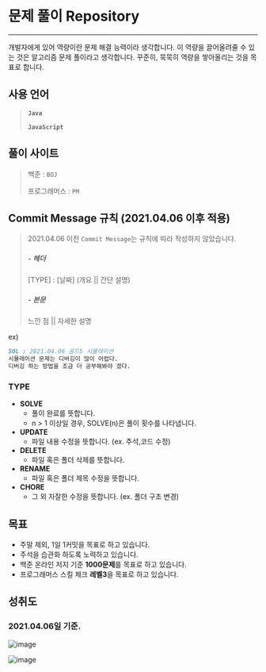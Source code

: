 # 문제 풀이 Repository

---

개발자에게 있어 역량이란 문제 해결 능력이라 생각합니다.
이 역량을 끌어올려줄 수 있는 것은 알고리즘 문제 풀이라고 생각합니다. 
꾸준히, 묵묵히 역량을 쌓아올리는 것을 목표로 합니다.



## 사용 언어

> **`Java`** 
>
> **`JavaScript`**



## 풀이 사이트

> 백준 : `BOJ`
>
> 프로그래머스 : `PM`



## Commit Message 규칙 (2021.04.06 이후 적용)

> 2021.04.06 이전 `Commit Message`는 규칙에 따라 작성하지 않았습니다. 
>
> ##### - 헤더
>
> [TYPE] : [날짜] (개요 || 간단 설명)
>
> ##### - 본문
>
> 느낀 점 || 자세한 설명

ex) 

```markdown
SOL : 2021.04.06 골드5 시뮬레이션 
시뮬레이션 문제는 디버깅이 많이 어렵다. 
디버깅 하는 방법을 조금 더 공부해봐야 겠다.
```



### TYPE 

- **SOLVE**  
  -  풀이 완료를 뜻합니다. 
  - n > 1 이상일 경우, SOLVE(n)은 풀이 횟수를 나타냅니다. 
- **UPDATE**
  - 파일 내용 수정을 뜻합니다. (ex. 주석,코드 수정)
- **DELETE**
  - 파일 혹은 폴더 삭제를 뜻합니다. 
- **RENAME**
  - 파일 혹은 폴더 제목 수정을 뜻합니다.
- **CHORE**
  - 그 외 자잘한 수정을 뜻합니다. (ex. 폴더 구조 변경)



## 목표

- 주말 제외, 1일 1커밋을 목표로 하고 있습니다. 
- 주석을 습관화 하도록 노력하고 있습니다. 
- 백준 온라인 저지 기준 **1000문제**를 목표로 하고 있습니다. 
- 프로그래머스 스킬 체크 **레벨3**을 목표로 하고 있습니다. 



## 성취도

### 2021.04.06일 기준.

![image](https://user-images.githubusercontent.com/51367622/113679475-c2419380-96fa-11eb-9ef5-cf936bb3590f.png)



![image](https://user-images.githubusercontent.com/51367622/113679772-19dfff00-96fb-11eb-83e8-388425ec0ee6.png)